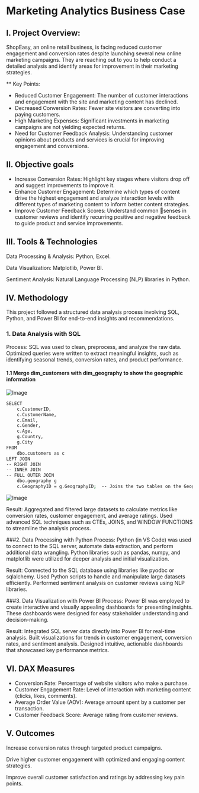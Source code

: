 # Marketing Analytics Business Case
## I. Project Overview:
ShopEasy, an online retail business, is facing reduced customer engagement and conversion rates despite launching several new online marketing campaigns. They are reaching out to you to help conduct a detailed analysis and identify areas for improvement in their marketing strategies.

** Key Points:
- Reduced Customer Engagement: The number of customer interactions and engagement with the site and marketing content has declined.
- Decreased Conversion Rates: Fewer site visitors are converting into paying customers.
- High Marketing Expenses: Significant investments in marketing campaigns are not yielding expected returns.
- Need for Customer Feedback Analysis: Understanding customer opinions about products and services is crucial for improving engagement and conversions.

## II. Objective goals
- Increase Conversion Rates: Highlight key stages where visitors drop off and suggest improvements to improve it.
- Enhance Customer Engagement: Determine which types of content drive the highest engagement and analyze interaction levels with different types of marketing content to inform better content strategies.
- Improve Customer Feedback Scores: Understand common senses in customer reviews and identify recurring positive and negative feedback to guide product and service improvements.

## III. Tools & Technologies
Data Processing & Analysis: Python, Excel.

Data Visualization: Matplotlib, Power BI.

Sentiment Analysis: Natural Language Processing (NLP) libraries in Python.

## IV. Methodology

This project followed a structured data analysis process involving SQL, Python, and Power BI for end-to-end insights and recommendations.

### 1. Data Analysis with SQL
Process:
SQL was used to clean, preprocess, and analyze the raw data. Optimized queries were written to extract meaningful insights, such as identifying seasonal trends, conversion rates, and product performance.
#### 1.1 Merge dim_customers with dim_geography to show the geographic information

![Image](https://github.com/user-attachments/assets/3f81bd9c-70df-49a4-99ff-d890b9b8bc06)

```sh
SELECT 
    c.CustomerID,  
    c.CustomerName,  
    c.Email,  
    c.Gender, 
    c.Age,  
    g.Country,  
    g.City  
FROM 
    dbo.customers as c  
LEFT JOIN
-- RIGHT JOIN
-- INNER JOIN
-- FULL OUTER JOIN
    dbo.geography g  
    c.GeographyID = g.GeographyID;  -- Joins the two tables on the GeographyID field to match customers with their geographic information
```

![Image](https://github.com/user-attachments/assets/7742e008-0426-44ec-bf7b-558f3e6a9918)

Result:
Aggregated and filtered large datasets to calculate metrics like conversion rates, customer engagement, and average ratings. Used advanced SQL techniques such as CTEs, JOINS, and WINDOW FUNCTIONS to streamline the analysis process.


###2. Data Processing with Python
Process:
Python (in VS Code) was used to connect to the SQL server, automate data extraction, and perform additional data wrangling. Python libraries such as pandas, numpy, and matplotlib were utilized for deeper analysis and initial visualization.

Result:
Connected to the SQL database using libraries like pyodbc or sqlalchemy. Used Python scripts to handle and manipulate large datasets efficiently. Performed sentiment analysis on customer reviews using NLP libraries.

###3. Data Visualization with Power BI
Process:
Power BI was employed to create interactive and visually appealing dashboards for presenting insights. These dashboards were designed for easy stakeholder understanding and decision-making.

Result:
Integrated SQL server data directly into Power BI for real-time analysis. Built visualizations for trends in customer engagement, conversion rates, and sentiment analysis. Designed intuitive, actionable dashboards that showcased key performance metrics.

## VI. DAX Measures 
- Conversion Rate: Percentage of website visitors who make a purchase.
- Customer Engagement Rate: Level of interaction with marketing content (clicks, likes, comments).
- Average Order Value (AOV): Average amount spent by a customer per transaction.
- Customer Feedback Score: Average rating from customer reviews.




## V. Outcomes
Increase conversion rates through targeted product campaigns.

Drive higher customer engagement with optimized and engaging content strategies.

Improve overall customer satisfaction and ratings by addressing key pain points.

